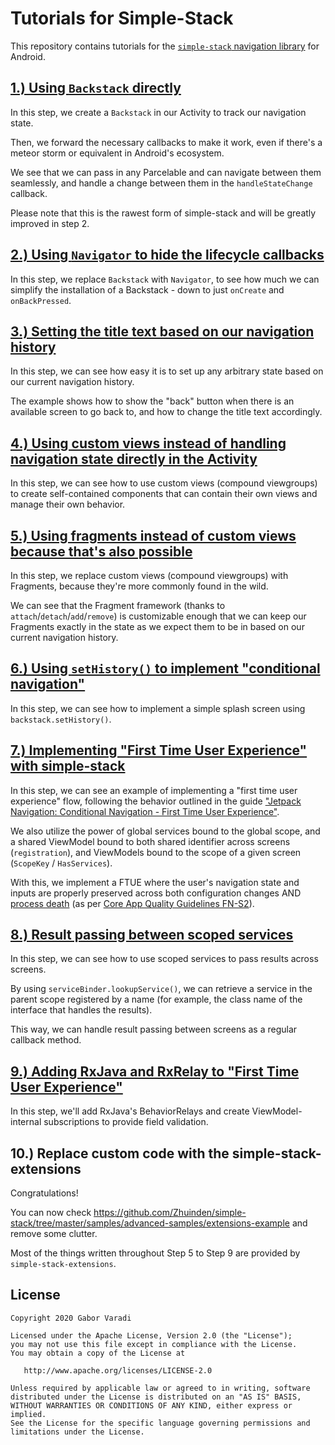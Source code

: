 # Tutorials for Simple-Stack

This repository contains tutorials for the [`simple-stack` navigation library]([Simple-Stack](https://github.com/Zhuinden/simple-stack)) for Android.

## [1.) Using `Backstack` directly](https://github.com/Zhuinden/simple-stack/tree/aee2d88cdaac9766d2a4c80c39616fbd2bfa49b7/tutorials/tutorials/src/main/java/com/zhuinden/simplestacktutorials/steps/step_1)

In this step, we create a `Backstack` in our Activity to track our navigation state.

Then, we forward the necessary callbacks to make it work, even if there's a meteor storm or equivalent in Android's ecosystem.

We see that we can pass in any Parcelable and can navigate between them seamlessly, and handle a change between them in the `handleStateChange` callback.

Please note that this is the rawest form of simple-stack and will be greatly improved in step 2.

## [2.) Using `Navigator` to hide the lifecycle callbacks](https://github.com/Zhuinden/simple-stack/tree/aee2d88cdaac9766d2a4c80c39616fbd2bfa49b7/tutorials/tutorials/src/main/java/com/zhuinden/simplestacktutorials/steps/step_2)

In this step, we replace `Backstack` with `Navigator`, to see how much we can simplify the installation of a Backstack - down to just `onCreate` and `onBackPressed`.

## [3.) Setting the title text based on our navigation history](https://github.com/Zhuinden/simple-stack/tree/aee2d88cdaac9766d2a4c80c39616fbd2bfa49b7/tutorials/tutorials/src/main/java/com/zhuinden/simplestacktutorials/steps/step_3)

In this step, we can see how easy it is to set up any arbitrary state based on our current navigation history.

The example shows how to show the "back" button when there is an available screen to go back to, and how to change the title text accordingly.

## [4.) Using custom views instead of handling navigation state directly in the Activity](https://github.com/Zhuinden/simple-stack/tree/aee2d88cdaac9766d2a4c80c39616fbd2bfa49b7/tutorials/tutorials/src/main/java/com/zhuinden/simplestacktutorials/steps/step_4)

In this step, we can see how to use custom views (compound viewgroups) to create self-contained components that can contain their own views and manage their own behavior.

## [5.) Using fragments instead of custom views because that's also possible](https://github.com/Zhuinden/simple-stack/tree/aee2d88cdaac9766d2a4c80c39616fbd2bfa49b7/tutorials/tutorials/src/main/java/com/zhuinden/simplestacktutorials/steps/step_5)

In this step, we replace custom views (compound viewgroups) with Fragments, because they're more commonly found in the wild.

We can see that the Fragment framework (thanks to `attach`/`detach`/`add`/`remove`) is customizable enough that we can keep our Fragments exactly in the state as we expect them to be in based on our current navigation history.

## [6.) Using `setHistory()` to implement "conditional navigation"](https://github.com/Zhuinden/simple-stack/tree/aee2d88cdaac9766d2a4c80c39616fbd2bfa49b7/tutorials/tutorials/src/main/java/com/zhuinden/simplestacktutorials/steps/step_6)

In this step, we can see how to implement a simple splash screen using `backstack.setHistory()`.

## [7.) Implementing "First Time User Experience" with simple-stack](https://github.com/Zhuinden/simple-stack/tree/aee2d88cdaac9766d2a4c80c39616fbd2bfa49b7/tutorials/tutorials/src/main/java/com/zhuinden/simplestacktutorials/steps/step_7)

In this step, we can see an example of implementing a "first time user experience" flow, following the behavior outlined in the guide ["Jetpack Navigation: Conditional Navigation - First Time User Experience"](https://developer.android.com/guide/navigation/navigation-conditional#first-time_user_experience).

We also utilize the power of global services bound to the global scope, and a shared ViewModel bound to both shared identifier across screens (`registration`), and ViewModels bound to the scope of a given screen (`ScopeKey` / `HasServices`).

With this, we implement a FTUE where the user's navigation state and inputs are properly preserved across both configuration changes AND [process death](https://youtu.be/sLCn27DceRA?t=1231) (as per [Core App Quality Guidelines FN-S2](https://developer.android.com/docs/quality-guidelines/core-app-quality#fn)).

## [8.) Result passing between scoped services](https://github.com/Zhuinden/simple-stack/tree/aee2d88cdaac9766d2a4c80c39616fbd2bfa49b7/tutorials/tutorials/src/main/java/com/zhuinden/simplestacktutorials/steps/step_8)

In this step, we can see how to use scoped services to pass results across screens.

By using `serviceBinder.lookupService()`, we can retrieve a service in the parent scope registered by a name (for example, the class name of the interface that handles the results).

This way, we can handle result passing between screens as a regular callback method. 

## [9.) Adding RxJava and RxRelay to "First Time User Experience"](https://github.com/Zhuinden/simple-stack/tree/aee2d88cdaac9766d2a4c80c39616fbd2bfa49b7/tutorials/tutorials/src/main/java/com/zhuinden/simplestacktutorials/steps/step_9)

In this step, we'll add RxJava's BehaviorRelays and create ViewModel-internal subscriptions to provide field validation.

## 10.) Replace custom code with the simple-stack-extensions

Congratulations! 

You can now check https://github.com/Zhuinden/simple-stack/tree/master/samples/advanced-samples/extensions-example and remove some clutter.

Most of the things written throughout Step 5 to Step 9 are provided by `simple-stack-extensions`.

## License

    Copyright 2020 Gabor Varadi

    Licensed under the Apache License, Version 2.0 (the "License");
    you may not use this file except in compliance with the License.
    You may obtain a copy of the License at

       http://www.apache.org/licenses/LICENSE-2.0

    Unless required by applicable law or agreed to in writing, software
    distributed under the License is distributed on an "AS IS" BASIS,
    WITHOUT WARRANTIES OR CONDITIONS OF ANY KIND, either express or implied.
    See the License for the specific language governing permissions and
    limitations under the License.
